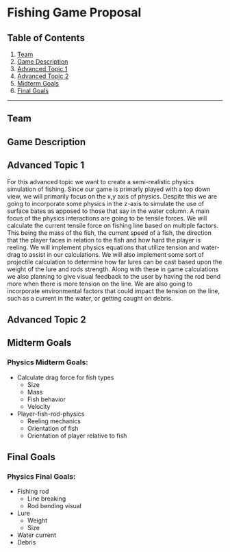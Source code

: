 # Fishing Game Proposal

## Table of Contents
1. [Team](#team)
2. [Game Description](#game-description)
3. [Advanced Topic 1](#advanced-topic-1)
4. [Advanced Topic 2](#advanced-topic-2)
5. [Midterm Goals](#midterm-goals)
6. [Final Goals](#final-goals)

---

## Team


## Game Description

## Advanced Topic 1
For this advanced topic we want to create a semi-realistic physics simulation of fishing. Since our game is primarly played with a top down view, we will primarily focus on the x,y axis of physics. Despite this we are going to incorporate some physics in the z-axis to simulate the use of surface bates as apposed to those that say in the water column. A main focus of the physics interactions are going to be tensile forces. We will calculate the current tensile force on fishing line based on multiple factors. This being the mass of the fish, the current speed of a fish, the direction that the player faces in relation to the fish and how hard the player is reeling. We will implement physics equations that utilize tension and water-drag to assist in our calculations. We will also implement some sort of projectile calculation to determine how far lures can be cast based upon the weight of the lure and rods strength. Along with these in game calculations we also planning to give visual feedback to the user by having the rod bend more when there is more tension on the line. We are also going to incorporate environmental factors that could impact the tension on the line, such as a current in the water, or getting caught on debris.

## Advanced Topic 2

## Midterm Goals
### Physics Midterm Goals:
* Calculate drag force for fish types 
  *  Size
  *  Mass
  *  Fish behavior
  *  Velocity
* Player-fish-rod-physics
  * Reeling mechanics
  * Orientation of fish
  * Orientation of player relative to fish
   
## Final Goals
### Physics Final Goals:
* Fishing rod
  * Line breaking
  * Rod bending visual
* Lure
  * Weight
  * Size
* Water current
* Debris    

